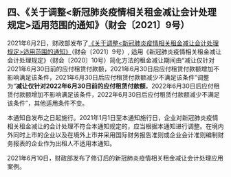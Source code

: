 ## 四、《关于调整\<新冠肺炎疫情相关租金减让会计处理规定\>适用范围的通知》（财会〔2021〕9号）

2021年6月2日，财政部发布了[《关于调整\<新冠肺炎疫情相关租金减让会计处理规定\>适用范围的通知》](http://kjs.mof.gov.cn/gongzuotongzhi/202106/t20210602_3713042.htm)（财会〔2021〕9号）,
适用《新冠肺炎疫情相关租金减让会计处理规定》（财会〔2020〕10号）简化方法的租金减让期间由“减让仅针对2021年6月30日前的应付租赁付款额，2021年6月30日后应付租赁付款额增加不影响满足该条件，2021年6月30日后应付租赁付款额减少不满足该条件”调整为“**减让仅针对2022年6月30日前的应付租赁付款额**，2022年6月30日后应付租赁付款额增加不影响满足该条件，2022年6月30日后应付租赁付款额减少不满足该条件”，其他适用条件不变。

本通知自发布之日起施行。2021年1月1日至本通知施行日，企业对新冠肺炎疫情相关租金减让的会计处理不符合本通知规定的，应当根据本通知进行调整。在境内外同时上市的企业以及在境外上市并采用国际财务报告准则或企业会计准则编制财务报表的企业作为出租人不适用本通知。

2021年6月10日，财政部发布了修订后的新冠肺炎疫情相关租金减让会计处理应用案例。